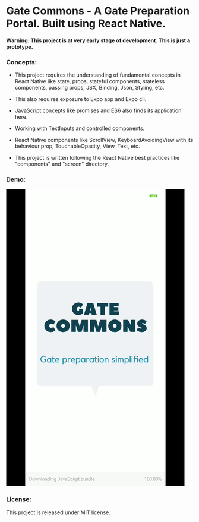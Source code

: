 # Gate Commons - A Gate Preparation Portal. Built using React Native.

#### Warning: This project is at very early stage of development. This is just a prototype.

### Concepts:

- This project requires the understanding of fundamental concepts in React Native like state, props, stateful components, stateless components, passing props, JSX, Binding, Json, Styling, etc.

- This also requires exposure to Expo app and Expo cli.

- JavaScript concepts like promises and ES6 also finds its application here.

- Working with TextInputs and controlled components.

- React Native components like ScrollView, KeyboardAvoidingView with its behaviour prop, TouchableOpacity, View, Text, etc.

- This project is written following the React Native best practices like "components" and "screen" directory.

### Demo:

![](https://raw.githubusercontent.com/akashchgupta/Gate-Commons/master/assets/demo.gif)

### License:

This project is released under MIT license.
